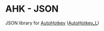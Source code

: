 AHK - JSON
==========

JSON library for [AutoHotkey](http://autohotkey.com/) ([AutoHotkey_L](Http://l.autohotkey.com/))